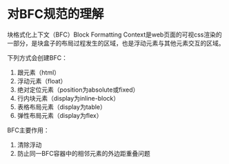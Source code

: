 # 对BFC规范的理解

块格式化上下文（BFC）Block Formatting Context是web页面的可视css渲染的一部分，是块盒子的布局过程发生的区域，也是浮动元素与其他元素交互的区域。

下列方式会创建BFC：
1. 跟元素（html）
2. 浮动元素（float）
3. 绝对定位元素（position为absolute或fixed）
4. 行内块元素（display为inline-block）
5. 表格布局元素（display为table）
6. 弹性布局元素（display为flex）

BFC主要作用：
1. 清除浮动
2. 防止同一BFC容器中的相邻元素的外边距重叠问题
